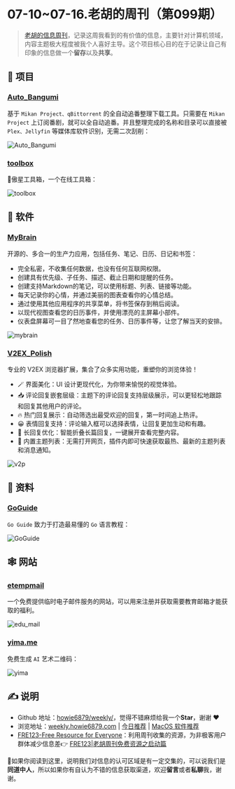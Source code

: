 # 07-10~07-16.老胡的周刊（第099期）

> [老胡的信息周刊](https://weekly.howie6879.com/)，记录这周我看到的有价值的信息，主要针对计算机领域，内容主题极大程度被我个人喜好主导。这个项目核心目的在于记录让自己有印象的信息做一个**留存**以及**共享**。

## 🎯 项目

### [Auto_Bangumi](https://github.com/EstrellaXD/Auto_Bangumi)

基于 `Mikan Project、qBittorrent` 的全自动追番整理下载工具。只需要在 `Mikan Project` 上订阅番剧，就可以全自动追番。并且整理完成的名称和目录可以直接被 `Plex、Jellyfin` 等媒体库软件识别，无需二次刮削：

![Auto_Bangumi](https://images-1252557999.file.myqcloud.com/uPic/Auto_Bangumi.png)

### [toolbox](https://github.com/aoaostar/toolbox)

🚀傲星工具箱，一个在线工具箱：

![toolbox](https://images-1252557999.file.myqcloud.com/uPic/toolbox.png)

## 🤖 软件

### [MyBrain](https://github.com/mhss1/MyBrain)

开源的、多合一的生产力应用，包括任务、笔记、日历、日记和书签：

- 完全私密，不收集任何数据，也没有任何互联网权限。
- 创建具有优先级、子任务、描述、截止日期和提醒的任务。
- 创建支持Markdown的笔记，可以使用标题、列表、链接等功能。
- 每天记录你的心情，并通过美丽的图表查看你的心情总结。
- 通过使用其他应用程序的共享菜单，将书签保存到稍后阅读。
- 以现代视图查看您的日历事件，并使用漂亮的主屏幕小部件。
- 仪表盘屏幕可一目了然地查看您的任务、日历事件等，让您了解当天的安排。

![mybrain](https://images-1252557999.file.myqcloud.com/uPic/mybrain.png)


### [V2EX_Polish](https://github.com/coolpace/V2EX_Polish)

专业的 V2EX 浏览器扩展，集合了众多实用功能，重塑你的浏览体验！

- 🪄 界面美化：UI 设计更现代化，为你带来愉悦的视觉体验。
- 📥 评论回复嵌套层级：主题下的评论回复支持层级展示，可以更轻松地跟踪和回复其他用户的评论。
- 🔥 热门回复展示：自动筛选出最受欢迎的回复，第一时间追上热评。
- 😀 表情回复支持：评论输入框可以选择表情，让回复更加生动和有趣。
- 📃 长回复优化：智能折叠长篇回复，一键展开查看完整内容。
- 📰 内置主题列表：无需打开网页，插件内即可快速获取最热、最新的主题列表和消息通知。

![v2p](https://images-1252557999.file.myqcloud.com/uPic/v2p.png)

## 👀 资料

### [GoGuide](https://github.com/coderit666/GoGuide)

`Go Guide` 致力于打造最易懂的 `Go` 语言教程：

![GoGuide](https://images-1252557999.file.myqcloud.com/uPic/GoGuide.png)

## 🕸 网站

### [etempmail](https://etempmail.com/zh)

一个免费提供临时电子邮件服务的网站，可以用来注册并获取需要教育邮箱才能获取的福利。

![edu_mail](https://images-1252557999.file.myqcloud.com/uPic/edu_mail.png)

### [yima.me](https://yima.me/)

免费生成 `AI` 艺术二维码：

![yima](https://images-1252557999.file.myqcloud.com/uPic/yima.png)

## ✍️ 说明

- Github 地址：[howie6879/weekly/](https://github.com/howie6879/weekly/)，觉得不错麻烦给我一个**Star**，谢谢 ❤️
- 浏览地址：[weekly.howie6879.com](https://weekly.howie6879.com) | [今日推荐](https://weekly.howie6879.com/recommend/index.html) | [MacOS 软件推荐](https://weekly.howie6879.com/soft/mac.html)
- [FRE123-Free Resource for Everyone](https://www.fre123.com/)：利用周刊收集的资源，为非极客用户群体减少信息差👉 [FRE123|老胡周刊免费资源之启动篇](https://mp.weixin.qq.com/s/6El2AW93K4RiEHhma3vVPg)

🙌如果你阅读到这里，说明我们对信息的认可区域是有一定交集的，可以说我们是**同道中人**，所以如果你有自认为不错的信息获取渠道，欢迎**留言**或者**私聊**我，谢谢。
